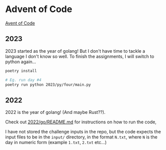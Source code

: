 # Advent of Code
[Avent of Code](https://adventofcode.com)

## 2023
2023 started as the year of golang!
But I don't have time to tackle a language I don't know so well.
To finish the assignments, I will switch to python again...

```sh
poetry install

# Eg. run day #4
poetry run python 2023/py/four/main.py
```

## 2022
2022 is the year of golang!
(And maybe Rust??).

Check out [2022/go/README.md](./2022/go/README.md) for instructions on how to run the code,

I have not stored the challenge inputs in the repo, but the code expects the input files to be in the `input/` directory, in the format `N.txt`, where `N` is the day in numeric form (example `1.txt`, `2.txt` etc...)
